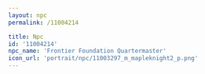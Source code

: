 ```yaml
---
layout: npc
permalink: /11004214

title: Npc
id: '11004214'
npc_name: 'Frontier Foundation Quartermaster'
icon_url: 'portrait/npc/11003297_m_mapleknight2_p.png'
---
```

